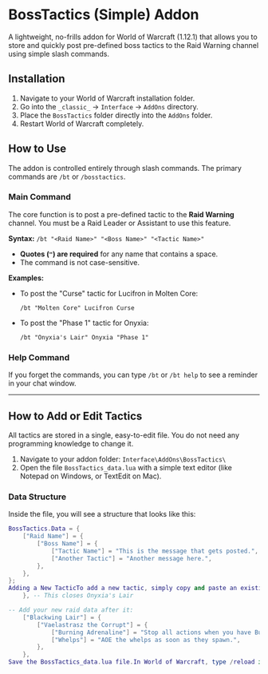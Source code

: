 # BossTactics (Simple) Addon

A lightweight, no-frills addon for World of Warcraft (1.12.1) that allows you to store and quickly post pre-defined boss tactics to the Raid Warning channel using simple slash commands.

## Installation

1.  Navigate to your World of Warcraft installation folder.
2.  Go into the `_classic_` -> `Interface` -> `AddOns` directory.
3.  Place the `BossTactics` folder directly into the `AddOns` folder.
4.  Restart World of Warcraft completely.

## How to Use

The addon is controlled entirely through slash commands. The primary commands are `/bt` or `/bosstactics`.

### Main Command

The core function is to post a pre-defined tactic to the **Raid Warning** channel. You must be a Raid Leader or Assistant to use this feature.

**Syntax:**
`/bt "<Raid Name>" "<Boss Name>" "<Tactic Name>"`

-   **Quotes (`"`) are required** for any name that contains a space.
-   The command is not case-sensitive.

**Examples:**

-   To post the "Curse" tactic for Lucifron in Molten Core:
    ```
    /bt "Molten Core" Lucifron Curse
    ```

-   To post the "Phase 1" tactic for Onyxia:
    ```
    /bt "Onyxia's Lair" Onyxia "Phase 1"
    ```

### Help Command

If you forget the commands, you can type `/bt` or `/bt help` to see a reminder in your chat window.

---

## How to Add or Edit Tactics

All tactics are stored in a single, easy-to-edit file. You do not need any programming knowledge to change it.

1.  Navigate to your addon folder: `Interface\AddOns\BossTactics\`
2.  Open the file `BossTactics_data.lua` with a simple text editor (like Notepad on Windows, or TextEdit on Mac).

### Data Structure

Inside the file, you will see a structure that looks like this:

```lua
BossTactics.Data = {
    ["Raid Name"] = {
        ["Boss Name"] = {
            ["Tactic Name"] = "This is the message that gets posted.",
            ["Another Tactic"] = "Another message here.",
        },
    },
};
Adding a New TacticTo add a new tactic, simply copy and paste an existing line or block and change the names and message.Example: Adding a new "Whelps" tactic for Vaelastrasz in BWL.Find the BossTactics.Data table in BossTactics_data.lua.Add a new entry for "Blackwing Lair".-- Find this closing bracket and comma:
    }, -- This closes Onyxia's Lair

-- Add your new raid data after it:
    ["Blackwing Lair"] = {
        ["Vaelastrasz the Corrupt"] = {
            ["Burning Adrenaline"] = "Stop all actions when you have Burning Adrenaline!",
            ["Whelps"] = "AOE the whelps as soon as they spawn.",
        },
    },
Save the BossTactics_data.lua file.In World of Warcraft, type /reload in the chat.You can now use your new command:`/bt "Blackwing Lair" "Vaelastrasz
